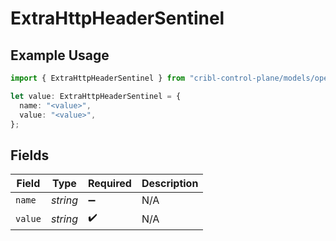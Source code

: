 # ExtraHttpHeaderSentinel

## Example Usage

```typescript
import { ExtraHttpHeaderSentinel } from "cribl-control-plane/models/operations";

let value: ExtraHttpHeaderSentinel = {
  name: "<value>",
  value: "<value>",
};
```

## Fields

| Field              | Type               | Required           | Description        |
| ------------------ | ------------------ | ------------------ | ------------------ |
| `name`             | *string*           | :heavy_minus_sign: | N/A                |
| `value`            | *string*           | :heavy_check_mark: | N/A                |